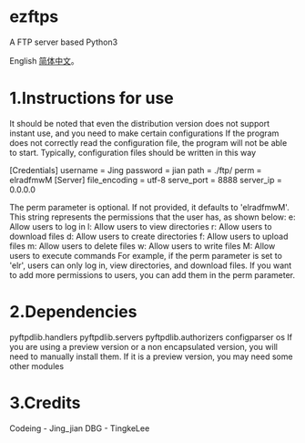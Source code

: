 # ezftps
A FTP server based Python3

English [简体中文](README_cn.md "The Chinese version of this manual")。
# 1.Instructions for use
It should be noted that even the distribution version does not support instant use, and you need to make certain configurations
If the program does not correctly read the configuration file, the program will not be able to start.
Typically, configuration files should be written in this way

[Credentials]
username = Jing
password = jian
path = ./ftp/
perm = elradfmwM
[Server]
file_encoding = utf-8
serve_port = 8888
server_ip = 0.0.0.0

The perm parameter is optional. If not provided, it defaults to 'elradfmwM'. This string represents the permissions that the user has, as shown below:
e: Allow users to log in
l: Allow users to view directories
r: Allow users to download files
d: Allow users to create directories
f: Allow users to upload files
m: Allow users to delete files
w: Allow users to write files
M: Allow users to execute commands
For example, if the perm parameter is set to 'elr', users can only log in, view directories, and download files. If you want to add more permissions to users, you can add them in the perm parameter.

# 2.Dependencies
pyftpdlib.handlers
pyftpdlib.servers
pyftpdlib.authorizers
configparser
os
If you are using a preview version or a non encapsulated version, you will need to manually install them. If it is a preview version, you may need some other modules

# 3.Credits
Codeing - Jing_jian
DBG - TingkeLee

